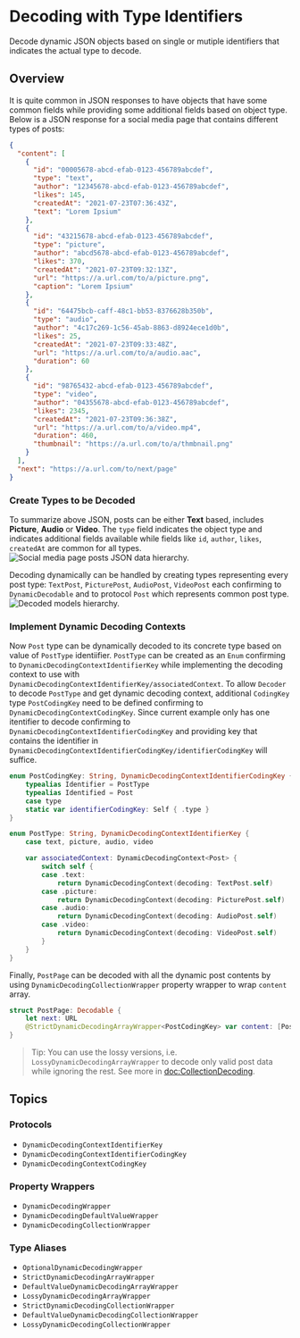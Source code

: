 # Decoding with Type Identifiers

Decode dynamic JSON objects based on single or mutiple identifiers that indicates the actual type to decode.

## Overview

It is quite common in JSON responses to have objects that have some common fields while providing some additional fields based on object type. Below is a JSON response for a social media page that contains different types of posts:
```json
{
  "content": [
    {
      "id": "00005678-abcd-efab-0123-456789abcdef",
      "type": "text",
      "author": "12345678-abcd-efab-0123-456789abcdef",
      "likes": 145,
      "createdAt": "2021-07-23T07:36:43Z",
      "text": "Lorem Ipsium"
    },
    {
      "id": "43215678-abcd-efab-0123-456789abcdef",
      "type": "picture",
      "author": "abcd5678-abcd-efab-0123-456789abcdef",
      "likes": 370,
      "createdAt": "2021-07-23T09:32:13Z",
      "url": "https://a.url.com/to/a/picture.png",
      "caption": "Lorem Ipsium"
    },
    {
      "id": "64475bcb-caff-48c1-bb53-8376628b350b",
      "type": "audio",
      "author": "4c17c269-1c56-45ab-8863-d8924ece1d0b",
      "likes": 25,
      "createdAt": "2021-07-23T09:33:48Z",
      "url": "https://a.url.com/to/a/audio.aac",
      "duration": 60
    },
    {
      "id": "98765432-abcd-efab-0123-456789abcdef",
      "type": "video",
      "author": "04355678-abcd-efab-0123-456789abcdef",
      "likes": 2345,
      "createdAt": "2021-07-23T09:36:38Z",
      "url": "https://a.url.com/to/a/video.mp4",
      "duration": 460,
      "thumbnail": "https://a.url.com/to/a/thmbnail.png"
    }
  ],
  "next": "https://a.url.com/to/next/page"
}
```

### Create Types to be Decoded

To summarize above JSON, posts can be either **Text** based, includes **Picture**, **Audio** or **Video**. The `type` field indicates the object type and indicates additional fields available while fields like `id`, `author`, `likes`, `createdAt` are common for all types.
![Social media page posts JSON data hierarchy.](identifier-json)

Decoding dynamically can be handled by creating types representing every post type: `TextPost`, `PicturePost`, `AudioPost`, `VideoPost` each confirming to ``DynamicDecodable`` and to protocol `Post` which represents common post type.
![Decoded models hierarchy.](identifier-class)

### Implement Dynamic Decoding Contexts

Now `Post` type can be dynamically decoded to its concrete type based on value of `PostType` identiifier. `PostType` can be created as an `Enum` confirming to ``DynamicDecodingContextIdentifierKey`` while implementing the decoding context to use with ``DynamicDecodingContextIdentifierKey/associatedContext``. To allow `Decoder` to decode `PostType` and get dynamic decoding context, additional `CodingKey` type `PostCodingKey` need to be defined confirming to ``DynamicDecodingContextCodingKey``. Since current example only has one itentifier to decode confirming to ``DynamicDecodingContextIdentifierCodingKey`` and providing key that contains the identifier in ``DynamicDecodingContextIdentifierCodingKey/identifierCodingKey`` will suffice.
```swift
enum PostCodingKey: String, DynamicDecodingContextIdentifierCodingKey {
    typealias Identifier = PostType
    typealias Identified = Post
    case type
    static var identifierCodingKey: Self { .type }
}

enum PostType: String, DynamicDecodingContextIdentifierKey {
    case text, picture, audio, video

    var associatedContext: DynamicDecodingContext<Post> {
        switch self {
        case .text:
            return DynamicDecodingContext(decoding: TextPost.self)
        case .picture:
            return DynamicDecodingContext(decoding: PicturePost.self)
        case .audio:
            return DynamicDecodingContext(decoding: AudioPost.self)
        case .video:
            return DynamicDecodingContext(decoding: VideoPost.self)
        }
    }
}
```

Finally, `PostPage` can be decoded with all the dynamic post contents by using ``DynamicDecodingCollectionWrapper`` property wrapper to wrap `content` array.
```swift
struct PostPage: Decodable {
    let next: URL
    @StrictDynamicDecodingArrayWrapper<PostCodingKey> var content: [Post]
}
```
> Tip: You can use the lossy versions, i.e. ``LossyDynamicDecodingArrayWrapper`` to decode only valid post data while ignoring the rest. See more in <doc:CollectionDecoding>.

## Topics

### Protocols

- ``DynamicDecodingContextIdentifierKey``
- ``DynamicDecodingContextIdentifierCodingKey``
- ``DynamicDecodingContextCodingKey``

### Property Wrappers

- ``DynamicDecodingWrapper``
- ``DynamicDecodingDefaultValueWrapper``
- ``DynamicDecodingCollectionWrapper``

### Type Aliases

- ``OptionalDynamicDecodingWrapper``
- ``StrictDynamicDecodingArrayWrapper``
- ``DefaultValueDynamicDecodingArrayWrapper``
- ``LossyDynamicDecodingArrayWrapper``
- ``StrictDynamicDecodingCollectionWrapper``
- ``DefaultValueDynamicDecodingCollectionWrapper``
- ``LossyDynamicDecodingCollectionWrapper``